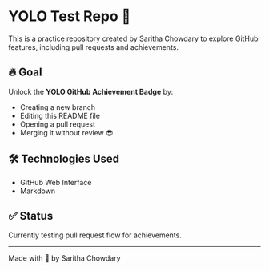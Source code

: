 # YOLO Test Repo 🎯

This is a practice repository created by Saritha Chowdary to explore GitHub features, including pull requests and achievements.

## 🔥 Goal

Unlock the **YOLO GitHub Achievement Badge** by:

- Creating a new branch
- Editing this README file
- Opening a pull request
- Merging it without review 😎

## 🛠️ Technologies Used

- GitHub Web Interface
- Markdown

## ✅ Status

Currently testing pull request flow for achievements.

---

Made with 💖 by Saritha Chowdary
